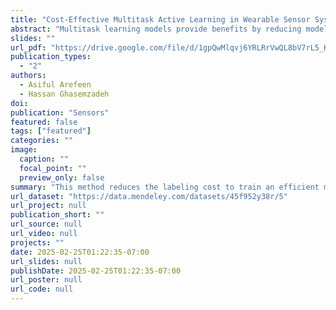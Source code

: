 ```yaml
---
title: "Cost-Effective Multitask Active Learning in Wearable Sensor Systems"
abstract: "Multitask learning models provide benefits by reducing model complexity and improving accuracy by concurrently learning multiple tasks with shared representations. Leveraging inductive knowledge transfer, these models mitigate the risk of overfitting on any specific task, leading to enhanced overall performance. However, supervised multitask learning models, like many neural networks, require substantial amounts of labeled data. Given the cost associated with data labeling, there is a need for an efficient label acquisition mechanism, known as multitask active learning (MTAL). In wearable sensor systems, success of MTAL largely hinges on its query strategies because active learning in such settings involves interaction with end-users (e.g., patients) for annotation. However, these strategies have not been studied in mobile health settings and wearable systems to date. While strategies like one-sided sampling, alternating sampling, and rank-combination based sampling have been proposed in the past, their applicability in mobile sensor settings - a domain constrained by label deficit - remains largely unexplored. This study investigates the MTAL querying approaches and addresses crucial questions related to the choice of sampling methods and the effectiveness of multitask learning in mobile health applications. Utilizing two datasets on activity recognition and emotion classification, our findings reveal that rank-based sampling outperforms other techniques, particularly in tasks with high correlation. However, sole reliance on informativeness for sample selection may introduce biases into models. To address this issue, we also propose a Clustered Stratified Sampling (CSS) method in tandem with the multitask active learning query process. CSS identifies clustered mini-batches of samples, optimizing budget utilization and maximizing performance. When employed alongside rank-based query selection, our proposed CSS algorithm demonstrates up to 9% improvement in accuracy over traditional querying approaches for a 2000-query budget."
slides: ""
url_pdf: "https://drive.google.com/file/d/1gpQwMlqvj6YRLRrVwQL8bV7rL5_Kx_mn/view?usp=sharing"
publication_types:
  - "2"
authors:
  - Asiful Arefeen
  - Hassan Ghasemzadeh
doi: 
publication: "Sensors"
featured: false
tags: ["featured"]
categories: ""
image:
  caption: ""
  focal_point: ""
  preview_only: false
summary: "This method reduces the labeling cost to train an efficient multi-task neural network by adding an additional clustering step in the multi-task active learning loop, within the sampling process"
url_dataset: "https://data.mendeley.com/datasets/45f952y38r/5"
url_project: null
publication_short: ""
url_source: null
url_video: null
projects: ""
date: 2025-02-25T01:22:35-07:00
url_slides: null
publishDate: 2025-02-25T01:22:35-07:00
url_poster: null
url_code: null
---
```

